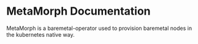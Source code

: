 # MetaMorph Documentation

MetaMorph is a baremetal-operator used to provision baremetal nodes in the kubernetes native way.



